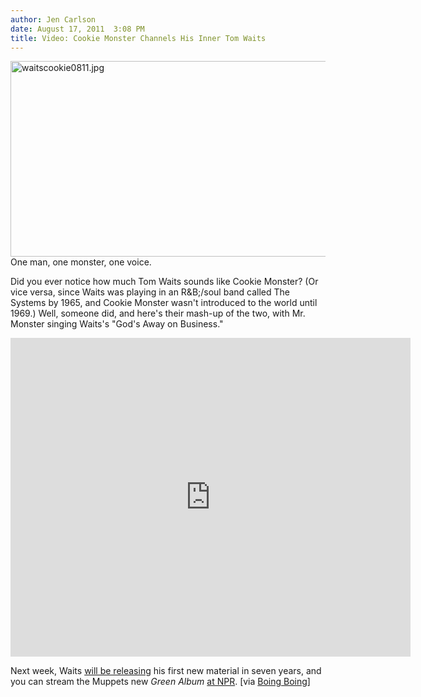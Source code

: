 ```yaml
---
author: Jen Carlson
date: August 17, 2011  3:08 PM
title: Video: Cookie Monster Channels His Inner Tom Waits
---
```


<p><span class="mt-enclosure mt-enclosure-image" style="display: inline;"> <img alt="waitscookie0811.jpg" src="https://web.archive.org/web/20130612000520im_/http://gothamist.com/attachments/arts_jen/waitscookie0811.jpg" width="640" height="313" class="image-none"> </span><br>
<span class="photo_caption">One man, one monster, one voice.</span></p>

<p>Did you ever notice how much Tom Waits sounds like Cookie Monster? (Or vice versa, since Waits was playing in an R&amp;B;/soul band called The Systems by 1965, and Cookie Monster wasn&apos;t introduced to the world until 1969.) Well, someone did, and here&apos;s their mash-up of the two, with Mr. Monster singing Waits&apos;s &quot;God&apos;s Away on Business.&quot; </p>

<p><iframe width="640" height="510" src="https://web.archive.org/web/20130612000520if_/http://www.youtube.com/embed/U5X4N2exOsU" frameborder="0" allowfullscreen></iframe></p>

<p>Next week, Waits <a href="https://web.archive.org/web/20130612000520/http://www.nme.com/news/tom-waits/58684">will be releasing</a> his first new material in seven years, and you can stream the Muppets new <em>Green Album</em> <a href="https://web.archive.org/web/20130612000520/http://www.npr.org/2011/08/14/138984517/first-listen-muppets-the-green-album">at NPR</a>. [via <a href="https://web.archive.org/web/20130612000520/http://boingboing.net/2011/08/17/cookie-monster-performs-tom-waitss-gods-away-on-business.html">Boing Boing</a>]</p>
